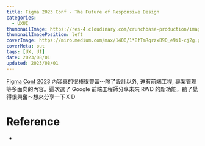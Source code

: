 ```yaml
---
title: Figma 2023 Conf - The Future of Responsive Design
categories:
  - UXUI
thumbnailImage: https://res-4.cloudinary.com/crunchbase-production/image/upload/c_lpad,h_256,w_256,f_auto,q_auto:eco/hoz3ba7owjjzrg9dxrqi
thumbnailImagePosition: left
coverImage: https://miro.medium.com/max/1400/1*BfTmRqrzxB90_e9i1-cj2g.png
coverMeta: out
tags: [UX, UI]
date: 2023/08/01
updated: 2023/08/01
---
```


[Figma Conf 2023]() 內容真的很棒很豐富～除了設計以外, 還有前端工程, 專案管理等多面向的內容。這次選了 Google 前端工程師分享未來 RWD 的新功能，聽了覺得很興奮～想來分享一下ＸＤ

<!--more-->

#

# Reference

* 
